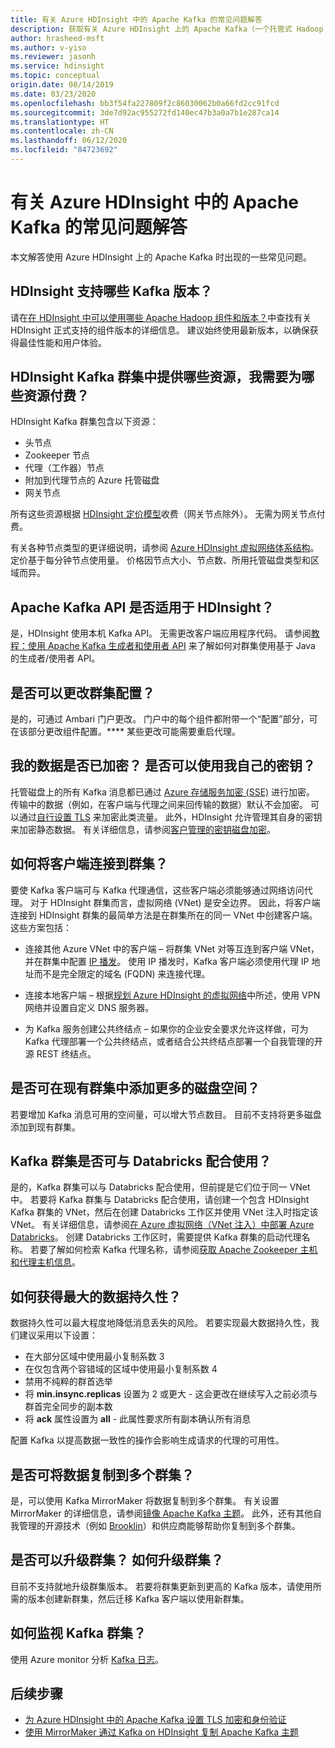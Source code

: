 ```yaml
---
title: 有关 Azure HDInsight 中的 Apache Kafka 的常见问题解答
description: 获取有关 Azure HDInsight 上的 Apache Kafka（一个托管式 Hadoop 云服务）的常见问题的解答。
author: hrasheed-msft
ms.author: v-yiso
ms.reviewer: jasonh
ms.service: hdinsight
ms.topic: conceptual
origin.date: 08/14/2019
ms.date: 03/23/2020
ms.openlocfilehash: bb3f54fa227809f2c86030062b0a66fd2cc91fcd
ms.sourcegitcommit: 3de7d92ac955272fd140ec47b3a0a7b1e287ca14
ms.translationtype: HT
ms.contentlocale: zh-CN
ms.lasthandoff: 06/12/2020
ms.locfileid: "84723692"
---
```

# <a name="frequently-asked-questions-about-apache-kafka-in-azure-hdinsight"></a>有关 Azure HDInsight 中的 Apache Kafka 的常见问题解答

本文解答使用 Azure HDInsight 上的 Apache Kafka 时出现的一些常见问题。

## <a name="what-kafka-versions-are-supported-by-hdinsight"></a>HDInsight 支持哪些 Kafka 版本？

请在[在 HDInsight 中可以使用哪些 Apache Hadoop 组件和版本？](../hdinsight-component-versioning.md#supported-hdinsight-versions)中查找有关 HDInsight 正式支持的组件版本的详细信息。 建议始终使用最新版本，以确保获得最佳性能和用户体验。

## <a name="what-resources-are-provided-in-an-hdinsight-kafka-cluster-and-what-resources-am-i-charged-for"></a>HDInsight Kafka 群集中提供哪些资源，我需要为哪些资源付费？

HDInsight Kafka 群集包含以下资源：

* 头节点
* Zookeeper 节点
* 代理（工作器）节点 
* 附加到代理节点的 Azure 托管磁盘
* 网关节点

所有这些资源根据 [HDInsight 定价模型](https://www.azure.cn/pricing/details/hdinsight/)收费（网关节点除外）。 无需为网关节点付费。

有关各种节点类型的更详细说明，请参阅 [Azure HDInsight 虚拟网络体系结构](../hdinsight-virtual-network-architecture.md)。 定价基于每分钟节点使用量。 价格因节点大小、节点数、所用托管磁盘类型和区域而异。

## <a name="do-apache-kafka-apis-work-with-hdinsight"></a>Apache Kafka API 是否适用于 HDInsight？

是，HDInsight 使用本机 Kafka API。 无需更改客户端应用程序代码。 请参阅[教程：使用 Apache Kafka 生成者和使用者 API](./apache-kafka-producer-consumer-api.md) 来了解如何对群集使用基于 Java 的生成者/使用者 API。

## <a name="can-i-change-cluster-configurations"></a>是否可以更改群集配置？

是的，可通过 Ambari 门户更改。 门户中的每个组件都附带一个“配置”部分，可在该部分更改组件配置。**** 某些更改可能需要重启代理。


## <a name="is-my-data-encrypted-can-i-use-my-own-keys"></a>我的数据是否已加密？ 是否可以使用我自己的密钥？

托管磁盘上的所有 Kafka 消息都已通过 [Azure 存储服务加密 (SSE)](../../storage/common/storage-service-encryption.md) 进行加密。 传输中的数据（例如，在客户端与代理之间来回传输的数据）默认不会加密。 可以通过[自行设置 TLS](./apache-kafka-ssl-encryption-authentication.md) 来加密此类流量。 此外，HDInsight 允许管理其自身的密钥来加密静态数据。 有关详细信息，请参阅[客户管理的密钥磁盘加密](../disk-encryption.md)。

## <a name="how-do-i-connect-clients-to-my-cluster"></a>如何将客户端连接到群集？

要使 Kafka 客户端可与 Kafka 代理通信，这些客户端必须能够通过网络访问代理。 对于 HDInsight 群集而言，虚拟网络 (VNet) 是安全边界。 因此，将客户端连接到 HDInsight 群集的最简单方法是在群集所在的同一 VNet 中创建客户端。 这些方案包括：

* 连接其他 Azure VNet 中的客户端 – 将群集 VNet 对等互连到客户端 VNet，并在群集中配置 [IP 播发](apache-kafka-connect-vpn-gateway.md#configure-kafka-for-ip-advertising)。 使用 IP 播发时，Kafka 客户端必须使用代理 IP 地址而不是完全限定的域名 (FQDN) 来连接代理。

* 连接本地客户端 – 根据[规划 Azure HDInsight 的虚拟网络](../hdinsight-plan-virtual-network-deployment.md)中所述，使用 VPN 网络并设置自定义 DNS 服务器。

* 为 Kafka 服务创建公共终结点 – 如果你的企业安全要求允许这样做，可为 Kafka 代理部署一个公共终结点，或者结合公共终结点部署一个自我管理的开源 REST 终结点。

## <a name="can-i-add-more-disk-space-on-an-existing-cluster"></a>是否可在现有群集中添加更多的磁盘空间？

若要增加 Kafka 消息可用的空间量，可以增大节点数目。 目前不支持将更多磁盘添加到现有群集。

## <a name="can-a-kafka-cluster-work-with-databricks"></a>Kafka 群集是否可与 Databricks 配合使用？ 

是的，Kafka 群集可以与 Databricks 配合使用，但前提是它们位于同一 VNet 中。 若要将 Kafka 群集与 Databricks 配合使用，请创建一个包含 HDInsight Kafka 群集的 VNet，然后在创建 Databricks 工作区并使用 VNet 注入时指定该 VNet。 有关详细信息，请参阅[在 Azure 虚拟网络（VNet 注入）中部署 Azure Databricks](https://docs.microsoft.com/azure/databricks/administration-guide/cloud-configurations/azure/vnet-inject)。 创建 Databricks 工作区时，需要提供 Kafka 群集的启动代理名称。 若要了解如何检索 Kafka 代理名称，请参阅[获取 Apache Zookeeper 主机和代理主机信息](/hdinsight/kafka/apache-kafka-get-started#getkafkainfo)。

## <a name="how-can-i-have-maximum-data-durability"></a>如何获得最大的数据持久性？

数据持久性可以最大程度地降低消息丢失的风险。 若要实现最大数据持久性，我们建议采用以下设置：

* 在大部分区域中使用最小复制系数 3
* 在仅包含两个容错域的区域中使用最小复制系数 4
* 禁用不纯粹的群首选举
* 将 **min.insync.replicas** 设置为 2 或更大 - 这会更改在继续写入之前必须与群首完全同步的副本数
* 将 **ack** 属性设置为 **all** - 此属性要求所有副本确认所有消息

配置 Kafka 以提高数据一致性的操作会影响生成请求的代理的可用性。

## <a name="can-i-replicate-my-data-to-multiple-clusters"></a>是否可将数据复制到多个群集？

是，可以使用 Kafka MirrorMaker 将数据复制到多个群集。 有关设置 MirrorMaker 的详细信息，请参阅[镜像 Apache Kafka 主题](apache-kafka-mirroring.md)。 此外，还有其他自我管理的开源技术（例如 [Brooklin](https://github.com/linkedin/Brooklin/)）和供应商能够帮助你复制到多个群集。

## <a name="can-i-upgrade-my-cluster-how-should-i-upgrade-my-cluster"></a>是否可以升级群集？ 如何升级群集？

目前不支持就地升级群集版本。 若要将群集更新到更高的 Kafka 版本，请使用所需的版本创建新群集，然后迁移 Kafka 客户端以使用新群集。

## <a name="how-do-i-monitor-my-kafka-cluster"></a>如何监视 Kafka 群集？

使用 Azure monitor 分析 [Kafka 日志](./apache-kafka-log-analytics-operations-management.md)。

## <a name="next-steps"></a>后续步骤

* [为 Azure HDInsight 中的 Apache Kafka 设置 TLS 加密和身份验证](./apache-kafka-ssl-encryption-authentication.md)
* [使用 MirrorMaker 通过 Kafka on HDInsight 复制 Apache Kafka 主题](./apache-kafka-mirroring.md)
